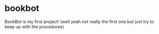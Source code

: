 # bookbot
BookBot is my first project! (well yeah not really the first one but just try to keep up with the procedures)